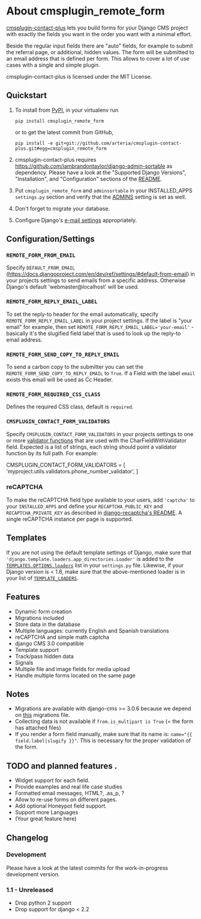 # About cmsplugin_remote_form

[cmsplugin-contact-plus](https://github.com/arteria/cmsplugin-contact-plus/) lets you build forms for your Django CMS project
with exactly the fields you want in the order you want with a minimal effort.

Beside the regular input fields there are "auto" fields, for example to submit the referral page, or additional, hidden values.
The form will be submitted to an email address that is defined per form. This allows to cover a lot of use cases with a single and simple plugin.

cmsplugin-contact-plus is licensed under the MIT License.

## Quickstart

1. To install from [PyPI](https://pypi.python.org/pypi/cmsplugin_remote_form/), in your virtualenv run

	```
	pip install cmsplugin_remote_form
	```

	or to get the latest commit from GitHub,

	```
	pip install -e git+git://github.com/arteria/cmsplugin-contact-plus.git#egg=cmsplugin_remote_form
	```
2. cmsplugin-contact-plus requires https://github.com/iambrandontaylor/django-admin-sortable as dependency. Please have a look at the "Supported Django Versions", "Installation", and "Configuration" sections of the [README](https://github.com/iambrandontaylor/django-admin-sortable/blob/master/README.md).

3. Put ``cmsplugin_remote_form`` and ``adminsortable`` in your INSTALLED_APPS `settings.py` section and verify that the [ADMINS](https://docs.djangoproject.com/en/dev/ref/settings/#admins) setting is set as well.

4. Don't forget to migrate your database.
5. Configure Django's [e-mail settings](https://docs.djangoproject.com/en/1.8/topics/email/#quick-example) appropriately.

## Configuration/Settings

### ``REMOTE_FORM_FROM_EMAIL``

Specify ``DEFAULT_FROM_EMAIL`` (https://docs.djangoproject.com/en/dev/ref/settings/#default-from-email) in your projects settings to send emails from a specific address. Otherwise Django's default  'webmaster@localhost' will be used.

### ``REMOTE_FORM_REPLY_EMAIL_LABEL``

To set the reply-to header for the email automatically, specify ``REMOTE_FORM_REPLY_EMAIL_LABEL`` in your project settings. If the label is "your email" for example, then set ``REMOTE_FORM_REPLY_EMAIL_LABEL='your-email'`` - basically it's the slugified field label that is used to look up the reply-to email address.

### ``REMOTE_FORM_SEND_COPY_TO_REPLY_EMAIL``

To send a carbon copy to the submitter you can set the ``REMOTE_FORM_SEND_COPY_TO_REPLY_EMAIL`` to `True`. If a Field with the label `email` exists this email will be used as Cc Header.

### ``REMOTE_FORM_REQUIRED_CSS_CLASS``

Defines the required CSS class, default is `required`.

### ``CMSPLUGIN_CONTACT_FORM_VALIDATORS``

Specify ``CMSPLUGIN_CONTACT_FORM_VALIDATORS`` in your projects settings to one or more [validator functions](https://docs.djangoproject.com/en/dev/ref/validators/) that are used with the CharFieldWithValidator field. Expected is a list of strings, each string should point a validator function by its full path. For example:

CMSPLUGIN_CONTACT_FORM_VALIDATORS = [
  'myproject.utils.validators.phone_number_validator',
]

### reCAPTCHA

To make the reCAPTCHA field type available to your users, add `'captcha'` to your `INSTALLED_APPS` and define your `RECAPTCHA_PUBLIC_KEY` and `RECAPTCHA_PRIVATE_KEY` as described in [django-recaptcha's README](https://github.com/praekelt/django-recaptcha/blob/develop/README.rst). A single reCAPTCHA instance per page is supported.

## Templates

If you are not using the default template settings of Django, make sure that  ``'django.template.loaders.app_directories.Loader'`` is added to the [`TEMPLATES.OPTIONS.loaders`](https://docs.djangoproject.com/en/1.8/ref/templates/upgrading/#the-templates-settings) list in your `settings.py` file. Likewise, if your Django version is < 1.8, make sure that the above-mentioned loader is in your list of [`TEMPLATE_LOADERS`](https://docs.djangoproject.com/en/1.8/ref/settings/#template-loaders).

## Features

- Dynamic form creation
- Migrations included
- Store data in the database
- Multiple languages: currently English and Spanish translations
- reCAPTCHA and simple math captcha
- django CMS 3.0 compatible
- Template support
- Track/pass hidden data
- Signals
- Multiple file and image fields for media upload
- Handle multiple forms located on the same page

## Notes

- Migrations are available with django-cms >= 3.0.6 because we depend on [this](https://github.com/divio/django-cms/blob/3.0.6/cms/migrations_django/0003_auto_20140926_2347.py) migrations file.
- Collecting data is not available if ``from.is_multipart is True`` (= the form has attached files)
- If you render a form field manually, make sure that its name is: `name="{{ field.label|slugify }}"`. This is necessary for the proper validation of the form.

## TODO and planned features .
- Widget support for each field.
- Provide examples and real life case studies
- Formatted email messages, HTML?, .as_p, ?
- Allow to re-use forms on different pages.
- Add optional Honeypot field support.
- Support more Languages
- (Your great feature here)

## Changelog
### Development

Please have a look at the latest commits for the work-in-progress development version.

### 1.1 - Unreleased
- Drop python 2 support
- Drop support for django < 2.2
  